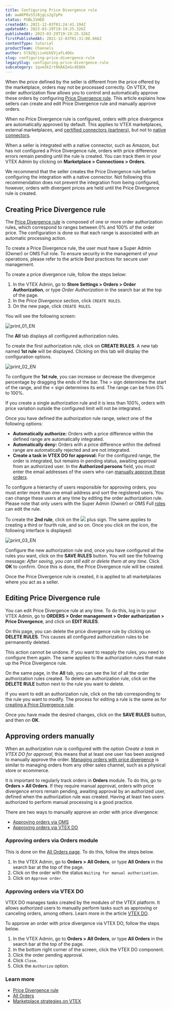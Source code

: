 ```yaml
---
title: Configuring Price Divergence rule
id: awAKP0sS5J8jgLs2g7pPe
status: PUBLISHED
createdAt: 2021-12-03T01:24:41.194Z
updatedAt: 2023-03-29T19:19:25.326Z
publishedAt: 2023-03-29T19:19:25.326Z
firstPublishedAt: 2021-12-03T01:31:08.666Z
contentType: tutorial
productTeam: Channels
author: 5l9ZQjiivHzkEVjafL4O6v
slug: configuring-price-divergence-rule
legacySlug: configuring-price-divergence-rule
subcategory: 1qvm3kIrt6KA6IeGc4EQ6k
---
```


When the price defined by the seller is different from the price offered by the marketplace, orders may not be processed correctly. On VTEX, the order authorization flow allows you to control and automatically approve these orders by configuring [Price Divergence rule](https://help.vtex.com/en/tutorial/regra-de-divergencia-de-valores--6RlFLhD1rIRRshl83KnCjW). This article explains how sellers can create and edit Price Divergence rule and manually approve orders.

When no Price Divergence rule is configured, orders with price divergence are automatically approved by default. This applies to VTEX marketplaces, external marketplaces, and [certified connectors (partners)](https://help.vtex.com/en/tutorial/estrategias-de-marketplace-na-vtex--tutorials_402#integrating-with-a-certified-connector-partner), but not to [native connectors](https://help.vtex.com/en/tutorial/estrategias-de-marketplace-na-vtex--tutorials_402#integrating-with-a-native-connector-vtex). 

When a seller is integrated with a native connector, such as Amazon, but has not configured a Price Divergence rule, orders with price difference errors remain pending until the rule is created. You can track them in your VTEX Admin by clicking on **Marketplace > Connections > Orders**.

We recommend that the seller creates the Price Divergence rule before configuring the integration with a native connector. Not following this recommendation does not prevent the integration from being configured, however, orders with divergent prices are held until the Price Divergence rule is created.

## Creating Price Divergence rule

The [Price Divergence rule](https://help.vtex.com/en/tutorial/regra-de-divergencia-de-valores--6RlFLhD1rIRRshl83KnCjW) is composed of one or more order authorization rules, which correspond to ranges between 0% and 100% of the order price. The configuration is done so that each range is associated with an automatic processing action.

<div class = "alert alert-info">
To create a Price Divergence rule, the user must have a Super Admin (Owner) or OMS Full role. To ensure security in the management of your operations, please refer to the article Best practices for secure user management.
</div>

To create a price divergence rule, follow the steps below:

1. In the VTEX Admin, go to **Store Settings > Orders > Order Authorization**, or type *Order Authorization* in the search bar at the top of the page.
2. In the _Price Divergence_ section, click `CREATE RULES`.
3. On the new page, click `CREATE RULES`. 

You will see the following screen:

![print_01_EN](https://drive.google.com/uc?export=download&id=1erJY5_lSLftv75zdHWHnM-45SBgHUy6H)

The **All** tab displays all configured authorization rules. 

To create the first authorization rule, click on **CREATE RULES**. A new tab named **1st rule** will be displayed. Clicking on this tab will display the configuration options.

![print_02_EN](https://drive.google.com/uc?export=download&id=171O7kqbffgVhC_2gMPyKAzypkLWsDw9c)

To configure the **1st rule**, you can increase or decrease the divergence percentage by dragging the ends of the bar. The > sign determines the start of the range, and the < sign determines its end. The range can be from 0% to 100%.

If you create a single authorization rule and it is less than 100%, orders with price variation outside the configured limit will not be integrated.

Once you have defined the authorization rule range, select one of the following options:

- **Automatically authorize:** Orders with a price difference within the defined range are automatically integrated.
- **Automatically deny:** Orders with a price difference within the defined range are automatically rejected and are not integrated.
- **Create a task in VTEX DO for approval:** For the configured range, the order is integrated, but remains in pending status, awaiting approval from an authorized user. In the **Authorized persons** field, you must enter the email addresses of the users who can [manually approve these orders](https://help.vtex.com/en/tutorial/configuracao-da-regra-de-divergencia-de-valores--awAKP0sS5J8jgLs2g7pPe#approving-orders-manually).

To configure a hierarchy of users responsible for approving orders, you must enter more than one email address and sort the registered users. You can change these users at any time by editing the order authorization rule. Please note that only users with the Super Admin (Owner) or OMS Full [roles](https://help.vtex.com/en/tutorial/perfis-de-acesso--7HKK5Uau2H6wxE1rH5oRbc) can edit the rule.

To create the **2nd rule**, click on the <img class="shadow-4" src="https://https://images.ctfassets.net/alneenqid6w5/7E2BhdEapQ5Lmm4fLRKxpp/2770eaaa5af9653a71416c2f9677eb37/__cone_regras.JPG" /> plus sign. The same applies to creating a third or fourth rule, and so on. Once you click on the icon, the following interface is displayed:

![print_03_EN](https://drive.google.com/uc?export=download&id=1Gjrhs52gbSfoLDPn_eTJSMrznoq98vbn)

Configure the new authorization rule and, once you have configured all the rules you want, click on the **SAVE RULES** button. You will see the following message: _After saving, you can still edit or delete them at any time_. Click **OK** to confirm. Once this is done, the Price Divergence rule will be created.

<div class="alert alert-warning">
Once the Price Divergence rule is created, it is applied to all marketplaces where you act as a seller.
</div>

## Editing Price Divergence rule

You can edit Price Divergence rule at any time. To do this, log in to your VTEX Admin, go to **ORDERS > Order management > Order authorization > Price Divergence**, and click on **EDIT RULES**.

On this page, you can delete the price divergence rule by clicking on **DELETE RULES**. This causes all configured authorization rules to be permanently deleted.

<div class = "alert alert-info">
This action cannot be undone. If you want to reapply the rules, you need to configure them again. The same applies to the authorization rules that make up the Price Divergence rule.
</div>

On the same page, in the **All** tab, you can see the list of all the order authorization rules created. To delete an authorization rule, click on the **DELETE RULE** button next to the rule you want to delete.

If you want to edit an authorization rule, click on the tab corresponding to the rule you want to modify. The process for editing a rule is the same as for [creating a Price Divergence rule](https://help.vtex.com/en/tutorial/configuracao-da-regra-de-divergencia-de-valores--awAKP0sS5J8jgLs2g7pPe#creating-price-divergence-rule).

Once you have made the desired changes, click on the **SAVE RULES** button, and then on **OK**.

## Approving orders manually

When an authorization rule is configured with the option _Create a task in VTEX DO for approval_, this means that at least one user has been assigned to manually approve the order. [Managing orders with price divergence](https://help.vtex.com/en/tutorial/regra-de-divergencia-de-valores--6RlFLhD1rIRRshl83KnCjW#managing-orders-with-price-divergence) is similar to managing orders from any other sales channel, such as a physical store or ecommerce.

<div class="alert alert-warning">
It is important to regularly track orders in <b>Orders</b> module. To do this, go to <b>Orders > All Orders</b>. If they require manual approval, orders with price divergence errors remain pending, awaiting approval by an authorized user, defined when the authorization rule was created. Having at least two users authorized to perform manual processing is a good practice.
</div>

There are two ways to manually approve an order with price divergence:

- [Approving orders via OMS](https://help.vtex.com/en/tutorial/configuracao-da-regra-de-divergencia-de-valores--awAKP0sS5J8jgLs2g7pPe#approving-orders-via-order-management)
- [Approving orders via VTEX DO](https://help.vtex.com/en/tutorial/configuracao-da-regra-de-divergencia-de-valores--awAKP0sS5J8jgLs2g7pPe#approving-orders-via-vtex-do)

### Approving orders via Orders module

This is done on the [All Orders page](https://help.vtex.com/en/tutorial/lista-de-pedidos-interface--2QTduKHAJMFIZ3BAsi6Pi). To do this, follow the steps below.

1. In the VTEX Admin, go to **Orders > All Orders**, or type **All Orders** in the search bar at the top of the page.
2. Click on the order with the status `Waiting for manual authorization`.
3. Click on `Approve order`.

### Approving orders via VTEX DO

VTEX DO manages tasks created by the modules of the VTEX platform. It allows authorized users to manually perform tasks such as approving or canceling orders, among others. Learn more in the article [VTEX DO](https://help.vtex.com/en/tutorial/vtex-do--tutorials_203).

To approve an order with price divergence via VTEX DO, follow the steps below.

1. In the VTEX Admin, go to **Orders > All Orders**, or type **All Orders** in the search bar at the top of the page.
2. In the bottom right corner of the screen, click the VTEX DO component.
3. Click the order pending approval.
4. Click `Close`.
5. Click the `Authorize` option.

### Learn more

- [Price Divergence rule](https://help.vtex.com/en/tutorial/regra-de-divergencia-de-valores--6RlFLhD1rIRRshl83KnCjW)
- [All Orders](https://help.vtex.com/en/tutorial/todos-os-pedidos--2QTduKHAJMFIZ3BAsi6Pi)
- [Marketplace strategies on VTEX](https://help.vtex.com/en/tutorial/estrategias-de-marketplace-na-vtex--tutorials_402)
